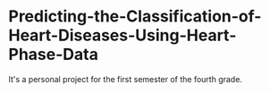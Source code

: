 # Predicting-the-Classification-of-Heart-Diseases-Using-Heart-Phase-Data
It's a personal project for the first semester of the fourth grade.

